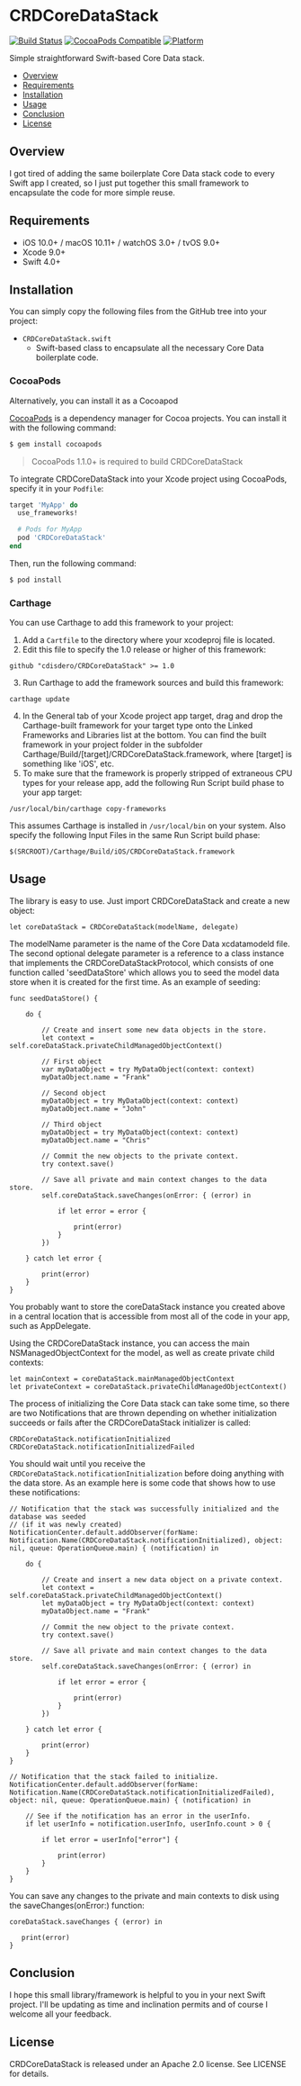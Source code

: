 # CRDCoreDataStack
[![Build Status](https://travis-ci.org/cdisdero/CRDCoreDataStack.svg?branch=master)](https://travis-ci.org/cdisdero/CRDCoreDataStack)
[![CocoaPods Compatible](https://img.shields.io/cocoapods/v/CRDCoreDataStack.svg)](https://img.shields.io/cocoapods/v/CRDCoreDataStack.svg)
[![Platform](https://img.shields.io/cocoapods/p/CRDCoreDataStack.svg?style=flat)](http://cocoadocs.org/docsets/CRDCoreDataStack)

Simple straightforward Swift-based Core Data stack.

- [Overview](#overview)
- [Requirements](#requirements)
- [Installation](#installation)
- [Usage](#usage)
- [Conclusion](#conclusion)
- [License](#license)

## Overview
I got tired of adding the same boilerplate Core Data stack code to every Swift app I created, so I just put together this small framework to encapsulate the code for more simple reuse.

## Requirements
- iOS 10.0+ / macOS 10.11+ / watchOS 3.0+ / tvOS 9.0+
- Xcode 9.0+
- Swift 4.0+

## Installation
You can simply copy the following files from the GitHub tree into your project:

  * `CRDCoreDataStack.swift`
    - Swift-based class to encapsulate all the necessary Core Data boilerplate code.

### CocoaPods
Alternatively, you can install it as a Cocoapod

[CocoaPods](http://cocoapods.org) is a dependency manager for Cocoa projects. You can install it with the following command:

```bash
$ gem install cocoapods
```

> CocoaPods 1.1.0+ is required to build CRDCoreDataStack

To integrate CRDCoreDataStack into your Xcode project using CocoaPods, specify it in your `Podfile`:

```ruby
target 'MyApp' do
  use_frameworks!

  # Pods for MyApp
  pod 'CRDCoreDataStack'
end
```

Then, run the following command:

```bash
$ pod install
```
### Carthage
You can use Carthage to add this framework to your project:
1. Add a `Cartfile` to the directory where your xcodeproj file is located.
2. Edit this file to specify the 1.0 release or higher of this framework:
```
github "cdisdero/CRDCoreDataStack" >= 1.0
```
3. Run Carthage to add the framework sources and build this framework:
```
carthage update
```
4. In the General tab of your Xcode project app target, drag and drop the Carthage-built framework for your target type onto the Linked Frameworks and Libraries list at the bottom.  You can find the built framework in your project folder in the subfolder Carthage/Build/[target]/CRDCoreDataStack.framework, where [target] is something like 'iOS', etc.
5. To make sure that the framework is properly stripped of extraneous CPU types for your release app, add the following Run Script build phase to your app target:
```
/usr/local/bin/carthage copy-frameworks
```
This assumes Carthage is installed in `/usr/local/bin` on your system.  Also specify the following Input Files in the same Run Script build phase:
```
$(SRCROOT)/Carthage/Build/iOS/CRDCoreDataStack.framework
```

## Usage
The library is easy to use.  Just import CRDCoreDataStack and create a new object:

```
let coreDataStack = CRDCoreDataStack(modelName, delegate)
```

The modelName parameter is the name of the Core Data xcdatamodeld file.  The second optional delegate parameter is a reference to a class instance that implements the CRDCoreDataStackProtocol, which consists of one function called 'seedDataStore' which allows you to seed the model data store when it is created for the first time.  As an example of seeding:

```
func seedDataStore() {

    do {

        // Create and insert some new data objects in the store.
        let context = self.coreDataStack.privateChildManagedObjectContext()
    
        // First object
        var myDataObject = try MyDataObject(context: context)
        myDataObject.name = "Frank"

        // Second object
        myDataObject = try MyDataObject(context: context)
        myDataObject.name = "John"

        // Third object
        myDataObject = try MyDataObject(context: context)
        myDataObject.name = "Chris"

        // Commit the new objects to the private context.
        try context.save()

        // Save all private and main context changes to the data store.
        self.coreDataStack.saveChanges(onError: { (error) in

            if let error = error {
            
                print(error)
            }
        })

    } catch let error {

        print(error)
    }
}

```

You probably want to store the coreDataStack instance you created above in a central location that is accessible from most all of the code in your app, such as AppDelegate.

Using the CRDCoreDataStack instance, you can access the main NSManagedObjectContext for the model, as well as create private child contexts:

```
let mainContext = coreDataStack.mainManagedObjectContext
let privateContext = coreDataStack.privateChildManagedObjectContext()

```
The process of initializing the Core Data stack can take some time, so there are two Notifications that are thrown depending on whether initialization succeeds or fails after the CRDCoreDataStack initializer is called:

```
CRDCoreDataStack.notificationInitialized
CRDCoreDataStack.notificationInitializedFailed
```

You should wait until you receive the `CRDCoreDataStack.notificationInitialization` before doing anything with the data store.  As an example here is some code that shows how to use these notifications:

```
// Notification that the stack was successfully initialized and the database was seeded
// (if it was newly created)
NotificationCenter.default.addObserver(forName: Notification.Name(CRDCoreDataStack.notificationInitialized), object: nil, queue: OperationQueue.main) { (notification) in

    do {

        // Create and insert a new data object on a private context.
        let context = self.coreDataStack.privateChildManagedObjectContext()
        let myDataObject = try MyDataObject(context: context)
        myDataObject.name = "Frank"
        
        // Commit the new object to the private context.
        try context.save()

        // Save all private and main context changes to the data store.
        self.coreDataStack.saveChanges(onError: { (error) in

            if let error = error {

                print(error)
            }
        })

    } catch let error {

        print(error)
    }
}

// Notification that the stack failed to initialize.
NotificationCenter.default.addObserver(forName: Notification.Name(CRDCoreDataStack.notificationInitializedFailed), object: nil, queue: OperationQueue.main) { (notification) in

    // See if the notification has an error in the userInfo.
    if let userInfo = notification.userInfo, userInfo.count > 0 {

        if let error = userInfo["error"] {

            print(error)
        }
    }
}

```

You can save any changes to the private and main contexts to disk using the saveChanges(onError:) function:

```
coreDataStack.saveChanges { (error) in

   print(error)
}

```

## Conclusion
I hope this small library/framework is helpful to you in your next Swift project.  I'll be updating as time and inclination permits and of course I welcome all your feedback.

## License
CRDCoreDataStack is released under an Apache 2.0 license. See LICENSE for details.

